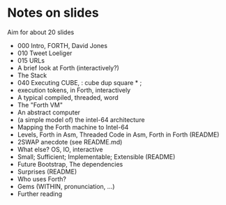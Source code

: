 # Notes on slides

Aim for about 20 slides

- 000 Intro, FORTH, David Jones
- 010 Tweet Loeliger
- 015 URLs
- A brief look at Forth (interactively?)
- The Stack
- 040 Executing CUBE, : cube  dup square * ;
- execution tokens, in Forth, interactively
- A typical compiled, threaded, word
- The "Forth VM"
- An abstract computer
- (a simple model of) the intel-64 architecture
- Mapping the Forth machine to Intel-64
- Levels, Forth in Asm, Threaded Code in Asm, Forth in Forth (README)
- 2SWAP anecdote (see README.md)
- What else? OS, IO, interactive
- Small; Sufficient; Implementable; Extensible (README)
- Future Bootstrap, The dependencies
- Surprises (README)
- Who uses Forth?
- Gems (WITHIN, pronunciation, ...)
- Further reading


